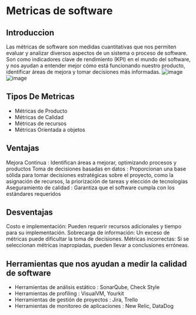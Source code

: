 # Metricas de software 
## Introduccion  
Las métricas de software son medidas cuantitativas que nos permiten evaluar y analizar diversos aspectos de un sistema o proceso de software. Son como indicadores clave de rendimiento (KPI) en el mundo del software, y nos ayudan a entender mejor cómo está funcionando nuestro producto, identificar áreas de mejora y tomar decisiones más informadas.
![image](https://github.com/user-attachments/assets/1b900a03-905b-4c67-abe0-214a57ebef46)
![image](https://github.com/user-attachments/assets/b3c3d51d-4c94-41e9-8e99-94d1457011c7)
## Tipos De Metricas 
- Métricas de Producto
- Métricas de Calidad 
- Métricas de recursos
- Métricas Orientada a objetos 
## Ventajas
Mejora Continua : Identifican áreas a mejorar, optimizando procesos y productos 
Toma de decisiones basadas en datos : Proporcionan una base sólida para tomar decisiones estratégicas sobre el proyecto, como la asignación de recursos, la priorización de tareas y elección de tecnologías 
Aseguramiento de calidad : Garantiza que el software cumpla con los estándares requeridos 
## Desventajas 
Costo e implementación: Pueden requerir recursos adicionales y tiempo para su implementación.
Sobrecarga de información: Un exceso de métricas puede dificultar la toma de decisiones.
Métricas incorrectas: Si se seleccionan métricas inapropiadas, pueden llevar a conclusiones erróneas.
## Herramientas que nos ayudan a medir la calidad de software 
- Herramientas de análisis estático : SonarQube, Check Style
- Herramientas de profiling : VisualVM, Yourkit
- Herramientas de gestión de proyectos : Jira, Trello
- Herramientas de monitoreo de aplicaciones : New Relic, DataDog


